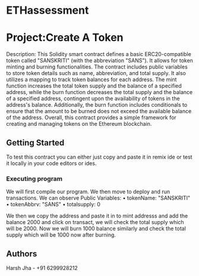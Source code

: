 # ETHassessment

# Project:Create A Token
Description:
This Solidity smart contract defines a basic ERC20-compatible token called "SANSKRITI" (with the abbreviation "SANS"). It allows for token minting and burning functionalities. The contract includes public variables to store token details such as name, abbreviation, and total supply. It also utilizes a mapping to track token balances for each address. The mint function increases the total token supply and the balance of a specified address, while the burn function decreases the total supply and the balance of a specified address, contingent upon the availability of tokens in the address's balance. Additionally, the burn function includes conditionals to ensure that the amount to be burned does not exceed the available balance of the address. Overall, this contract provides a simple framework for creating and managing tokens on the Ethereum blockchain.


## Getting Started
To test this contract you can either just copy and paste it in remix ide or test it locally in your code editors or ides.


### Executing program

We will first compile our program. We then move to deploy and run transactions.
We can observe Public Variables:
•	tokenName: "SANSKRITI"
•	tokenAbbrv: "SANS"
•	totalsupply: 0

We then we copy the address and paste it in to mint addresss and add the balance 2000 and click on transact, we will check the total supply which will be 2000. 
Now we will burn 1000 balance similarly and check the total supply which will be 1000 now after burning. 




## Authors

Harsh Jha - +91 6299928212
